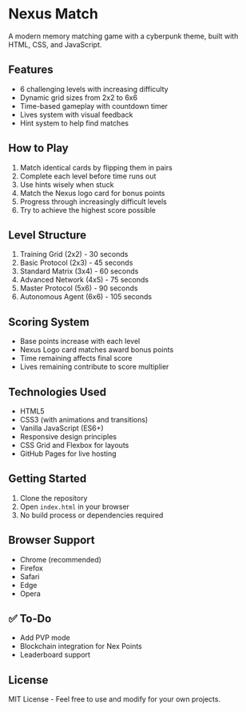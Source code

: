 # Nexus Match

A modern memory matching game with a cyberpunk theme, built with HTML, CSS, and JavaScript.

## Features

- 6 challenging levels with increasing difficulty
- Dynamic grid sizes from 2x2 to 6x6
- Time-based gameplay with countdown timer
- Lives system with visual feedback
- Hint system to help find matches

## How to Play

1. Match identical cards by flipping them in pairs
2. Complete each level before time runs out
3. Use hints wisely when stuck
4. Match the Nexus logo card for bonus points
5. Progress through increasingly difficult levels
6. Try to achieve the highest score possible

## Level Structure

1. Training Grid (2x2) - 30 seconds
2. Basic Protocol (2x3) - 45 seconds
3. Standard Matrix (3x4) - 60 seconds
4. Advanced Network (4x5) - 75 seconds
5. Master Protocol (5x6) - 90 seconds
6. Autonomous Agent (6x6) - 105 seconds


## Scoring System

- Base points increase with each level
- Nexus Logo card matches award bonus points
- Time remaining affects final score
- Lives remaining contribute to score multiplier

## Technologies Used

- HTML5
- CSS3 (with animations and transitions)
- Vanilla JavaScript (ES6+)
- Responsive design principles
- CSS Grid and Flexbox for layouts
- GitHub Pages for live hosting

## Getting Started

1. Clone the repository
2. Open `index.html` in your browser
3. No build process or dependencies required

## Browser Support

- Chrome (recommended)
- Firefox
- Safari
- Edge
- Opera

## ✅ To-Do
 - Add PVP mode
 - Blockchain integration for Nex Points
 - Leaderboard support

## License

MIT License - Feel free to use and modify for your own projects.